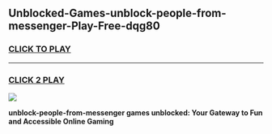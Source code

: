 
## Unblocked-Games-unblock-people-from-messenger-Play-Free-dqg80
<h3>
<a href="https://premium76.site?title=unblock-people-from-messenger&ref=21A">CLICK TO PLAY</a></h3>
<hr>

<h3>
<a href="https://premium76.site?title=unblock-people-from-messenger&ref=21A">CLICK 2 PLAY</a>
  
</h3>

<a href="https://premium76.site?title=unblock-people-from-messenger&ref=21A"><img src="https://clearcache.store/games.png"></a>


**unblock-people-from-messenger games unblocked: Your Gateway to Fun and Accessible Online Gaming**
